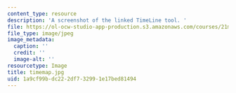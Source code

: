 ```yaml
---
content_type: resource
description: 'A screenshot of the linked TimeLine tool. '
file: https://ol-ocw-studio-app-production.s3.amazonaws.com/courses/21m-220-early-music-fall-2010/1a9cf99bdc222df732991e17bed81494_timemap.jpg
file_type: image/jpeg
image_metadata:
  caption: ''
  credit: ''
  image-alt: ''
resourcetype: Image
title: timemap.jpg
uid: 1a9cf99b-dc22-2df7-3299-1e17bed81494
---
```

